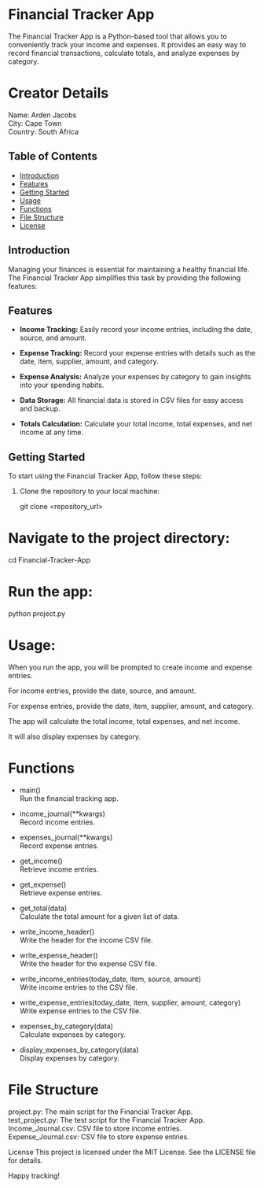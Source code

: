 # Financial Tracker App

The Financial Tracker App is a Python-based tool that allows you to conveniently track your income and expenses. It provides an easy way to record financial transactions, calculate totals, and analyze expenses by category.

# Creator Details

Name: Arden Jacobs<br>
City: Cape Town<br>
Country: South Africa<br>

## Table of Contents

- [Introduction](#introduction)
- [Features](#features)
- [Getting Started](#getting-started)
- [Usage](#usage)
- [Functions](#functions)
- [File Structure](#file-structure)
- [License](#license)

## Introduction

Managing your finances is essential for maintaining a healthy financial life. The Financial Tracker App simplifies this task by providing the following features:

## Features

- **Income Tracking:** Easily record your income entries, including the date, source, and amount.

- **Expense Tracking:** Record your expense entries with details such as the date, item, supplier, amount, and category.

- **Expense Analysis:** Analyze your expenses by category to gain insights into your spending habits.

- **Data Storage:** All financial data is stored in CSV files for easy access and backup.

- **Totals Calculation:** Calculate your total income, total expenses, and net income at any time.

## Getting Started

To start using the Financial Tracker App, follow these steps:

1. Clone the repository to your local machine:

   git clone <repository_url>

# Navigate to the project directory:

cd Financial-Tracker-App

# Run the app:

python project.py

# Usage:

When you run the app, you will be prompted to create income and expense entries.

For income entries, provide the date, source, and amount.

For expense entries, provide the date, item, supplier, amount, and category.

The app will calculate the total income, total expenses, and net income.

It will also display expenses by category.

# Functions

- main()<br>
    Run the financial tracking app.

- income_journal(**kwargs)<br>
    Record income entries.

- expenses_journal(**kwargs)<br>
    Record expense entries.

- get_income()<br>
    Retrieve income entries.

- get_expense()<br>
    Retrieve expense entries.

- get_total(data)<br>
    Calculate the total amount for a given list of data.

- write_income_header()<br>
    Write the header for the income CSV file.

- write_expense_header()<br>
    Write the header for the expense CSV file.

- write_income_entries(today_date, item, source, amount)<br>
    Write income entries to the CSV file.

- write_expense_entries(today_date, item, supplier, amount, category)<br>
    Write expense entries to the CSV file.

- expenses_by_category(data)<br>
    Calculate expenses by category.

- display_expenses_by_category(data)<br>
    Display expenses by category.

# File Structure
project.py: The main script for the Financial Tracker App.<br>
test_project.py: The test script for the Financial Tracker App.<br>
Income_Journal.csv: CSV file to store income entries.<br>
Expense_Journal.csv: CSV file to store expense entries.<br>

License
This project is licensed under the MIT License. See the LICENSE file for details.

Happy tracking!
